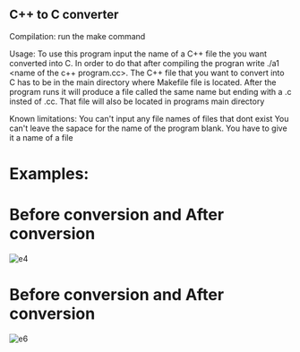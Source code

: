 ## C++ to C converter

Compilation:
run the make command

Usage:
To use this program input the name of a C++ file the you want converted into C. In order to do that after compiling 
the progran write ./a1 <name of the c++ program.cc>. The C++ file that you want to convert into C has 
to be in the main directory where Makefile file is located. After the program runs it will produce a file called the same name 
but ending with a .c insted of .cc. That file will also be located in programs main directory

Known limitations:
You can't input any file names of files that dont exist
You can't leave the sapace for the name of the program blank. You have to give it a name of a file

# Examples:
# Before conversion and After conversion
![e4](https://cloud.githubusercontent.com/assets/24882037/25264387/9bde43cc-2634-11e7-98e1-40d291b22b56.jpg)
# Before conversion and After conversion
![e6](https://cloud.githubusercontent.com/assets/24882037/25264388/9be87d24-2634-11e7-9abf-3af435a05b0a.jpg)
